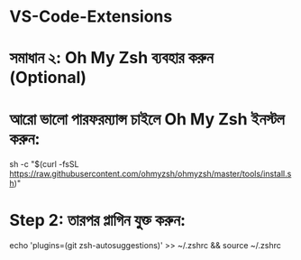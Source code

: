# VS-Code-Extensions
# সমাধান ২: Oh My Zsh ব্যবহার করুন (Optional)
# আরো ভালো পারফরম্যান্স চাইলে Oh My Zsh ইনস্টল করুন:

sh -c "$(curl -fsSL https://raw.githubusercontent.com/ohmyzsh/ohmyzsh/master/tools/install.sh)"



# Step 2: তারপর প্লাগিন যুক্ত করুন:
echo 'plugins=(git zsh-autosuggestions)' >> ~/.zshrc && source ~/.zshrc



